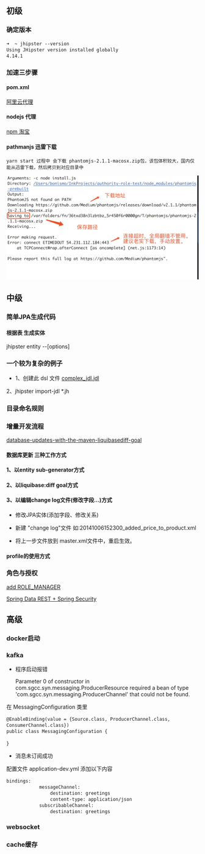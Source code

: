 ## 初级

### 确定版本

    ➜  ~ jhipster --version
    Using JHipster version installed globally
    4.14.1

### 加速三步骤

#### pom.xml

  [阿里云代理](https://www.cnblogs.com/xinhudong/p/7804968.html)

#### nodejs 代理

  [npm 淘宝](https://npm.taobao.org/)

#### pathmanjs 迅雷下载

    yarn start 过程中 会下载 phantomjs-2.1.1-macosx.zip包，该包体积较大，国内仅能从迅雷下载，然后拷贝到对应目录中
    
<img src="https://github.com/StayHungryStayFoolish/Images-Blog/blob/master/jhipster/1522214654527.jpg?raw=true" />    

## 中级

### 简单JPA生成代码

#### 根据表 生成实体

  jhipster entity <entityName> --[options]

### 一个较为复杂的例子

* 1、创建此 dsl 文件 [complex_jdl.jdl](https://github.com/jnuc093/jhipster-sample-app/blob/master/src/main/resources/dsl/complex_jdl.jdl)

2、jhipster import-jdl  *.jh

### 目录命名规则

### 增量开发流程

[database-updates-with-the-maven-liquibasediff-goal](http://www.jhipster.tech/development/#database-updates-with-the-maven-liquibasediff-goal)

#### 数据库更新 三种工作方式

#### 1、以entity sub-generator方式

#### 2、以liquibase:diff goal方式

#### 3、以编辑change log文件(修改字段...)方式

* 修改JPA实体(添加字段、修改关系)

* 新建 "change log"文件 如:20141006152300_added_price_to_product.xml

* 将上一步文件放到 master.xml文件中，重启生效。

#### profile的使用方式

### 角色与授权

[add ROLE_MANAGER](https://stackoverflow.com/questions/32436745/using-roles-in-jhipster)

[Spring Data REST + Spring Security](https://github.com/spring-projects/spring-data-examples/tree/master/rest/security)

## 高级

### docker启动

### kafka

* 程序启动报错

    Parameter 0 of constructor in com.sgcc.syn.messaging.ProducerResource required a bean of type 'com.sgcc.syn.messaging.ProducerChannel' that could not be found.

在 MessagingConfiguration 类里

    @EnableBinding(value = {Source.class, ProducerChannel.class, ConsumerChannel.class})
    public class MessagingConfiguration {

    }

* 消息未订阅成功

配置文件 application-dev.yml 添加以下内容

    bindings:
                messageChannel:
                    destination: greetings
                    content-type: application/json
                subscribableChannel:
                    destination: greetings
    

### websocket

### cache缓存
